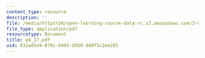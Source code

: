 ```yaml
---
content_type: resource
description: ''
file: /media/https%3A/open-learning-course-data-rc.s3.amazonaws.com/3-064-polymer-engineering-fall-2003/031ad5e9870c9445d5b9d40f5c2ee201_p4_17.pdf
file_type: application/pdf
resourcetype: Document
title: p4_17.pdf
uid: 031ad5e9-870c-9445-d5b9-d40f5c2ee201
---
```

